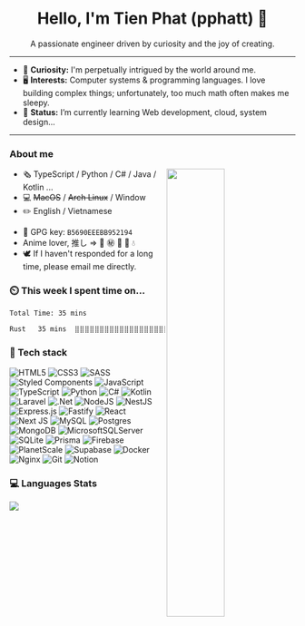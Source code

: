 <!-- <h1 align='center'>:pirate_flag: Ahoy! I'm Phat. </h1> -->

<!-- <h3 align='center'> この壁の中に未来はねえんだよ… </h3> -->

<h1 align='center'> Hello, I'm Tien Phat (pphatt) 👋 </h1>

<p align="center">A passionate engineer driven by curiosity and the joy of creating.</p>

---

- 🚀 **Curiosity:** I'm perpetually intrigued by the world around me.
- 🖥 **Interests:** Computer systems & programming languages. I love building complex things; unfortunately, too much
  math often makes me sleepy.
- 🌱 **Status:** I’m currently learning Web development, cloud, system design...

<!-- - 🌐 **Contact:**: Contact me at -->

<!-- 📖 **Website:** Check out my personal website [name](link/) and my blog posts at [name](link) -->

---

### About me

<img align="right" width="45%" src="https://github-readme-stats.vercel.app/api?username=pphatt&show_icons=true&theme=dracula">

- :newspaper_roll: TypeScript / Python / C# / Java / Kotlin ...
- :computer: ~~MacOS~~ / ~~Arch Linux~~ / Window
- :pencil2: English / Vietnamese

<!---->

- :key: GPG key: `B5690EEEBB952194`
- Anime lover, 推し => 👒 ㊙ 🏯 🍥 💧
- 🕊️ If I haven't responded for a long time, please email me directly.

### ⏲️ This week I spent time on...

<!--START_SECTION:waka-->

```txt
Total Time: 35 mins

Rust   35 mins  ⣿⣿⣿⣿⣿⣿⣿⣿⣿⣿⣿⣿⣿⣿⣿⣿⣿⣿⣿⣿⣿⣿⣿⣿⣿⣿   100 %
```

<!--END_SECTION:waka-->

### 🔭 Tech stack

<!-- Badges from https://github.com/Ileriayo/markdown-badges -->
![HTML5](https://img.shields.io/badge/html5-%23E34F26.svg?style=for-the-badge&logo=html5&logoColor=white)
![CSS3](https://img.shields.io/badge/css3-%231572B6.svg?style=for-the-badge&logo=css3&logoColor=white)
![SASS](https://img.shields.io/badge/SASS-hotpink.svg?style=for-the-badge&logo=SASS&logoColor=white)
![Styled Components](https://img.shields.io/badge/styled--components-DB7093?style=for-the-badge&logo=styled-components&logoColor=white)
![JavaScript](https://img.shields.io/badge/javascript-%23323330.svg?style=for-the-badge&logo=javascript&logoColor=%23F7DF1E)
![TypeScript](https://img.shields.io/badge/typescript-%23007ACC.svg?style=for-the-badge&logo=typescript&logoColor=white)
![Python](https://img.shields.io/badge/python-3670A0?style=for-the-badge&logo=python&logoColor=ffdd54)
![C#](https://img.shields.io/badge/c%23-%23239120.svg?style=for-the-badge&logo=csharp&logoColor=white)
![Kotlin](https://img.shields.io/badge/kotlin-%237F52FF.svg?style=for-the-badge&logo=kotlin&logoColor=white)
![Laravel](https://img.shields.io/badge/laravel-%23FF2D20.svg?style=for-the-badge&logo=laravel&logoColor=white)
![.Net](https://img.shields.io/badge/.NET-5C2D91?style=for-the-badge&logo=.net&logoColor=white)
![NodeJS](https://img.shields.io/badge/node.js-6DA55F?style=for-the-badge&logo=node.js&logoColor=white)
![NestJS](https://img.shields.io/badge/nestjs-%23E0234E.svg?style=for-the-badge&logo=nestjs&logoColor=white)
![Express.js](https://img.shields.io/badge/express.js-%23404d59.svg?style=for-the-badge&logo=express&logoColor=%2361DAFB)
![Fastify](https://img.shields.io/badge/fastify-%23000000.svg?style=for-the-badge&logo=fastify&logoColor=white)
![React](https://img.shields.io/badge/react-%2320232a.svg?style=for-the-badge&logo=react&logoColor=%2361DAFB)
![Next JS](https://img.shields.io/badge/Next-black?style=for-the-badge&logo=next.js&logoColor=white)
![MySQL](https://img.shields.io/badge/mysql-4479A1.svg?style=for-the-badge&logo=mysql&logoColor=white)
![Postgres](https://img.shields.io/badge/postgres-%23316192.svg?style=for-the-badge&logo=postgresql&logoColor=white)
![MongoDB](https://img.shields.io/badge/MongoDB-%234ea94b.svg?style=for-the-badge&logo=mongodb&logoColor=white)
![MicrosoftSQLServer](https://img.shields.io/badge/Microsoft%20SQL%20Server-CC2927?style=for-the-badge&logo=microsoft%20sql%20server&logoColor=white)
![SQLite](https://img.shields.io/badge/sqlite-%2307405e.svg?style=for-the-badge&logo=sqlite&logoColor=white)
![Prisma](https://img.shields.io/badge/Prisma-3982CE?style=for-the-badge&logo=Prisma&logoColor=white)
![Firebase](https://img.shields.io/badge/firebase-a08021?style=for-the-badge&logo=firebase&logoColor=ffcd34)
![PlanetScale](https://img.shields.io/badge/planetscale-%23000000.svg?style=for-the-badge&logo=planetscale&logoColor=white)
![Supabase](https://img.shields.io/badge/Supabase-3ECF8E?style=for-the-badge&logo=supabase&logoColor=white)
![Docker](https://img.shields.io/badge/docker-%230db7ed.svg?style=for-the-badge&logo=docker&logoColor=white)
![Nginx](https://img.shields.io/badge/nginx-%23009639.svg?style=for-the-badge&logo=nginx&logoColor=white)
![Git](https://img.shields.io/badge/git-%23F05033.svg?style=for-the-badge&logo=git&logoColor=white)
![Notion](https://img.shields.io/badge/Notion-%23000000.svg?style=for-the-badge&logo=notion&logoColor=white)

### 💻 Languages Stats

![](https://github-readme-stats.vercel.app/api/top-langs?username=pphatt&show_icons=true&theme=dracula&locale=en&layout=compact&hide=scss,html,blade)<br />
